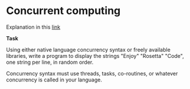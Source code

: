 # Concurrent computing

Explanation in this [link](http://rosettacode.org/wiki/Concurrent_computing)


**Task**

Using either native language concurrency syntax or freely available libraries, write a program to display the strings "Enjoy" "Rosetta" "Code", one string per line, in random order.

Concurrency syntax must use threads, tasks, co-routines, or whatever concurrency is called in your language. 

